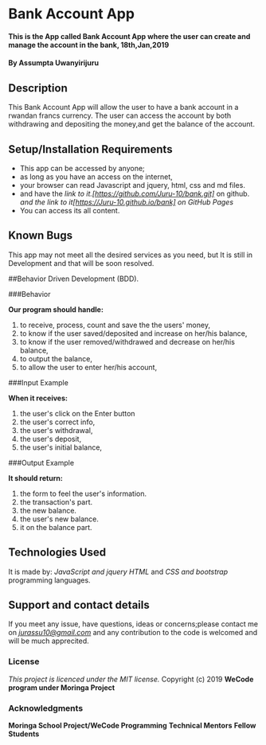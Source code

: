# Bank Account App

#### This is the App called Bank Account App where the user can create and manage the account in the bank, 18th,Jan,2019

#### By **Assumpta Uwanyirijuru**

## Description
This Bank Account App will allow the user to have a bank account in a rwandan francs currency. The user can access the account by both withdrawing and depositing the money,and get the balance of the account.

## Setup/Installation Requirements
* This app can be accessed by anyone;
* as long as you have an access on the internet,
* your browser can read Javascript and jquery, html, css and md files.
* and have the
*link to it.[https://github.com/Juru-10/bank.git]* on github.
*and the link to it[https://Juru-10.github.io/bank] on GitHub Pages*
* You can access its all content.

## Known Bugs
This app may not meet all the desired services as you need, but It is still in Development and that will be soon resolved.

##Behavior Driven Development (BDD).

###Behavior

**Our program should handle:**
1. to receive, process, count and save the the users' money,
2. to know if the user saved/deposited and increase on her/his balance,
3. to know if the user removed/withdrawed and decrease on her/his balance,
4. to output the balance,
5. to allow the user to enter her/his account,

###Input Example

**When it receives:**
1. the user's click on the Enter button
2. the user's correct info,
3. the user's withdrawal,
4. the user's deposit,
5. the user's initial balance,

###Output Example

**It should return:**
1. the form to feel the user's information.
2. the transaction's part.
3. the new balance.
4. the user's new balance.
5. it on the balance part.

## Technologies Used
It is made by:
*JavaScript and jquery*
*HTML* and
*CSS and bootstrap* programming languages.

## Support and contact details
If you meet any issue, have questions, ideas or concerns;please contact me on *jurassu10@gmail.com* and any contribution to the code is welcomed and will be much apprecited.

### License
*This project is licenced under the MIT license.*
Copyright (c) 2019 **WeCode program under Moringa Project**

### Acknowledgments
**Moringa School Project/WeCode Programming**
**Technical Mentors**
**Fellow Students**
